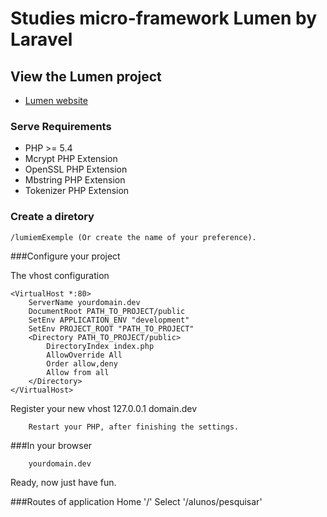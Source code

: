 # Studies micro-framework Lumen by Laravel
## View the Lumen project
- [Lumen website](http://lumen.laravel.com/)

### Serve Requirements
- PHP >= 5.4
- Mcrypt PHP Extension
- OpenSSL PHP Extension
- Mbstring PHP Extension
- Tokenizer PHP Extension

### Create a diretory
	/lumiemExemple (Or create the name of your preference).

###Configure your project

The vhost configuration

    <VirtualHost *:80>
        ServerName yourdomain.dev
        DocumentRoot PATH_TO_PROJECT/public
        SetEnv APPLICATION_ENV "development"
        SetEnv PROJECT_ROOT "PATH_TO_PROJECT" 
        <Directory PATH_TO_PROJECT/public>
            DirectoryIndex index.php
            AllowOverride All
            Order allow,deny
            Allow from all
        </Directory>
    </VirtualHost>

Register your new vhost
    127.0.0.1 domain.dev

        Restart your PHP, after finishing the settings.

###In your browser
    
        yourdomain.dev

Ready, now just have fun.

###Routes of application
    Home
        '/'
    Select
        '/alunos/pesquisar'



